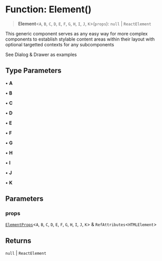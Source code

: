 # Function: Element()

> **Element**\<`A`, `B`, `C`, `D`, `E`, `F`, `G`, `H`, `I`, `J`, `K`\>(`props`): `null` \| `ReactElement`

This generic component serves as any easy way for more complex components
to establish stylable content areas within their layout with optional
targetted contexts for any subcomponents

See Dialog & Drawer as examples

## Type Parameters

• **A**

• **B**

• **C**

• **D**

• **E**

• **F**

• **G**

• **H**

• **I**

• **J**

• **K**

## Parameters

### props

[`ElementProps`](../type-aliases/ElementProps.md)\<`A`, `B`, `C`, `D`, `E`, `F`, `G`, `H`, `I`, `J`, `K`\> & `RefAttributes`\<`HTMLElement`\>

## Returns

`null` \| `ReactElement`
